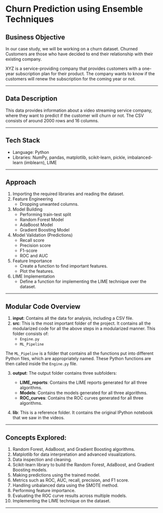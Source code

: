 # Churn Prediction using Ensemble Techniques

## Business Objective

In our case study, we will be working on a churn dataset. Churned Customers are those who have decided to end their relationship with their existing company.

XYZ is a service-providing company that provides customers with a one-year subscription plan for their product. The company wants to know if the customers will renew the subscription for the coming year or not.

---

## Data Description

This data provides information about a video streaming service company, where they want to predict if the customer will churn or not. The CSV consists of around 2000 rows and 16 columns.

---

## Tech Stack

- Language: Python
- Libraries: NumPy, pandas, matplotlib, scikit-learn, pickle, imbalanced-learn (imblearn), LIME

---

## Approach

1. Importing the required libraries and reading the dataset.
2. Feature Engineering
    - Dropping unwanted columns.
3. Model Building
    - Performing train-test split
    - Random Forest Model
    - AdaBoost Model
    - Gradient Boosting Model
4. Model Validation (Predictions)
    - Recall score
    - Precision score
    - F1-score
    - ROC and AUC
5. Feature Importance
    - Create a function to find important features.
    - Plot the features.
6. LIME Implementation
    - Define a function for implementing the LIME technique over the dataset.

---

## Modular Code Overview

1. **input**: Contains all the data for analysis, including a CSV file.
2. **src**: This is the most important folder of the project. It contains all the modularized code for all the above steps in a modularized manner. This folder consists of:
    - `Engine.py`
    - `ML_Pipeline`

The `ML_Pipeline` is a folder that contains all the functions put into different Python files, which are appropriately named. These Python functions are then called inside the `Engine.py` file.

3. **output**: The output folder contains three subfolders:
    - **LIME_reports**: Contains the LIME reports generated for all three algorithms.
    - **Models**: Contains the models generated for all three algorithms.
    - **ROC_curves**: Contains the ROC curves generated for all three algorithms.

4. **lib**: This is a reference folder. It contains the original IPython notebook that we saw in the videos.

---

## Concepts Explored:

1. Random Forest, AdaBoost, and Gradient Boosting algorithms.
2. Matplotlib for data interpretation and advanced visualizations.
3. Data inspection and cleaning.
4. Scikit-learn library to build the Random Forest, AdaBoost, and Gradient Boosting models.
5. Making predictions using the trained model.
6. Metrics such as ROC, AUC, recall, precision, and F1 score.
7. Handling unbalanced data using the SMOTE method.
8. Performing feature importance.
9. Evaluating the ROC curve results across multiple models.
10. Implementing the LIME technique on the dataset.

---

